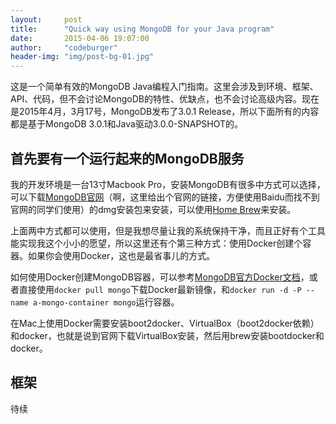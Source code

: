 ```yaml
---
layout:     post
title:      "Quick way using MongoDB for your Java program"
date:       2015-04-06 19:07:00
author:     "codeburger"
header-img: "img/post-bg-01.jpg"
---
```


<p>这是一个简单有效的MongoDB Java编程入门指南。这里会涉及到环境、框架、API、代码，但不会讨论MongoDB的特性、优缺点，也不会讨论高级内容。现在是2015年4月，3月17号，MongoDB发布了3.0.1 Release，所以下面所有的内容都是基于MongoDB 3.0.1和Java驱动3.0.0-SNAPSHOT的。</p>

<h2 class="section-heading">首先要有一个运行起来的MongoDB服务</h2>

<p>我的开发环境是一台13寸Macbook Pro，安装MongoDB有很多中方式可以选择，可以下载<a href="http://www.mongodb.org/">MongoDB官网</a>（啊，这里给出个官网的链接，方便使用Baidu而找不到官网的同学们使用）的dmg安装包来安装，可以使用<a href="http://brew.sh/">Home Brew</a>来安装。</p>

<p>上面两中方式都可以使用，但是我想尽量让我的系统保持干净，而且正好有个工具能实现我这个小小的愿望，所以这里还有个第三种方式：使用Docker创建个容器。如果你会使用Docker，这也是最省事儿的方式。</p>

<p>如何使用Docker创建MongoDB容器，可以参考<a href="https://registry.hub.docker.com/_/mongo/">MongoDB官方Docker文档</a>，或者直接使用<code>docker pull mongo</code>下载Docker最新镜像，和<code>docker run -d -P --name a-mongo-container mongo</code>运行容器。</p>

<p>在Mac上使用Docker需要安装boot2docker、VirtualBox（boot2docker依赖）和docker，也就是说到官网下载VirtualBox安装，然后用brew安装bootdocker和docker。</p>

<h2 class="section-heading">框架</h2>

<p>待续</p>